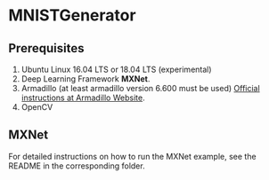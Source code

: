 <!-- (c) https://github.com/MontiCore/monticore -->
# MNISTGenerator


## Prerequisites
1. Ubuntu Linux 16.04 LTS or 18.04 LTS (experimental)
3. Deep Learning Framework **MXNet**.
4. Armadillo (at least armadillo version 6.600 must be used) [Official instructions at Armadillo Website](http://arma.sourceforge.net/download.html).
4. OpenCV

## MXNet
For detailed instructions on how to run the MXNet example, see the README in the corresponding folder.
